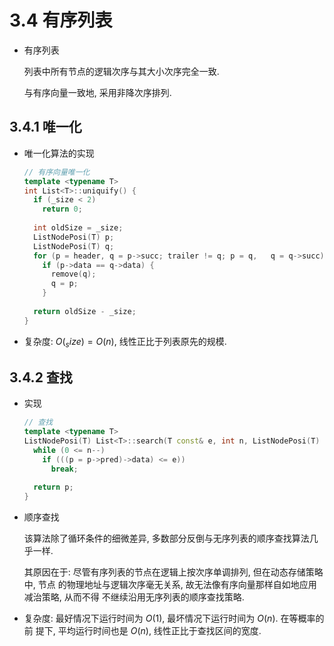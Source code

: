 # 3.4 有序列表

- 有序列表

  列表中所有节点的逻辑次序与其大小次序完全一致.

  与有序向量一致地, 采用非降次序排列.

## 3.4.1 唯一化

- 唯一化算法的实现

  ```cpp
  // 有序向量唯一化
  template <typename T>
  int List<T>::uniquify() {
    if (_size < 2)
      return 0;
    
    int oldSize = _size;
    ListNodePosi(T) p;
    ListNodePosi(T) q;
    for (p = header, q = p->succ; trailer != q; p = q,   q = q->succ)
      if (p->data == q->data) {
        remove(q);
        q = p;
      }
    
    return oldSize - _size;
  }
  ```

- 复杂度: $O(_size) = O(n)$, 线性正比于列表原先的规模.

## 3.4.2 查找

- 实现

  ```cpp
  // 查找
  template <typename T>
  ListNodePosi(T) List<T>::search(T const& e, int n, ListNodePosi(T) p) const {
    while (0 <= n--)
      if (((p = p->pred)->data) <= e))
        break;
    
    return p;
  }
  ```

- 顺序查找

  该算法除了循环条件的细微差异, 多数部分反倒与无序列表的顺序查找算法几乎一样.

  其原因在于: 尽管有序列表的节点在逻辑上按次序单调排列, 但在动态存储策略中, 节点
  的物理地址与逻辑次序毫无关系, 故无法像有序向量那样自如地应用减治策略, 从而不得
  不继续沿用无序列表的顺序查找策略.

- 复杂度: 最好情况下运行时间为 $O(1)$, 最坏情况下运行时间为 $O(n)$. 在等概率的前
  提下, 平均运行时间也是 $O(n)$, 线性正比于查找区间的宽度.